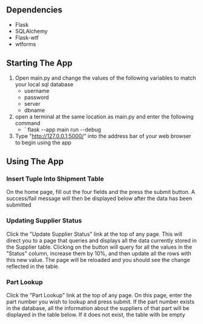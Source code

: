 
## Dependencies
- Flask
- SQLAlchemy
- Flask-wtf
- wtforms

## Starting The App
1.  Open main.py and change the values of the following variables to match your local sql database
	- username
	- password
	- server
	- dbname
2. open a terminal at the same location as main.py and enter the following command
	-  ` flask --app main run --debug
3. Type "http://127.0.0.1:5000/" into the address bar of your web browser to begin using the app

## Using The App

### Insert Tuple Into Shipment Table
On the home page, fill out the four fields and the press the submit button. A success/fail message will then be displayed below after the data has been submitted


### Updating Supplier Status
Click the "Update Supplier Status" link at the top of any page. This will direct you to a page that queries and displays all the data currently stored in the Supplier table. Clicking on the button will query for all the values in the "Status" column, increase them by 10%, and then update all the rows with this new value. The page will be reloaded and you should see the change reflected in the table.

### Part Lookup
Click the "Part Lookup" link at the top of any page. On this page, enter the part number you wish to lookup and press submit. If the part number exists in the database, all the information about the suppliers of that part will be displayed in the table below. If it does not exist, the table with be empty